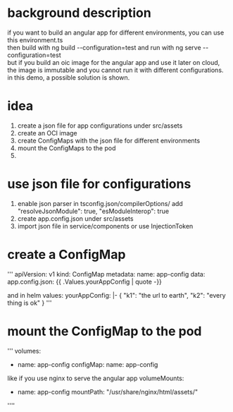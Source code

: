 # background description
if you want to build an angular app for different environments, you can use this environment.ts  
then build with ng build --configuration=test and run with ng serve --configuration=test  
but if you build an oic image for the angular app and use it later on cloud,  
the image is immutable and you cannot run it with different configurations.  
in this demo, a possible solution is shown.  
# idea
1. create a json file for app configurations under src/assets  
2. create an OCI image
3. create ConfigMaps with the json file for different environments 
4. mount the ConfigMaps to the pod
5. 
# use json file for configurations
1. enable json parser
in tsconfig.json/compilerOptions/
add
"resolveJsonModule": true,
"esModuleInterop": true
2. create app.config.json under src/assets
3. import json file in service/components or use InjectionToken  

# create a ConfigMap

'''
apiVersion: v1
kind: ConfigMap
metadata:
  name: app-config
data:
  app.config.json: {{ .Values.yourAppConfig | quote -}}

and in helm values:
yourAppConfig: |-
{
  "k1": "the url to earth",
  "k2": "every thing is ok"
}
'''

# mount the ConfigMap to the pod
'''
volumes:
  - name: app-config
    configMap:
      name: app-config

like if you use nginx to serve the angular app
volumeMounts:
  - name: app-config
    mountPath: "/usr/share/nginx/html/assets/"

''''
